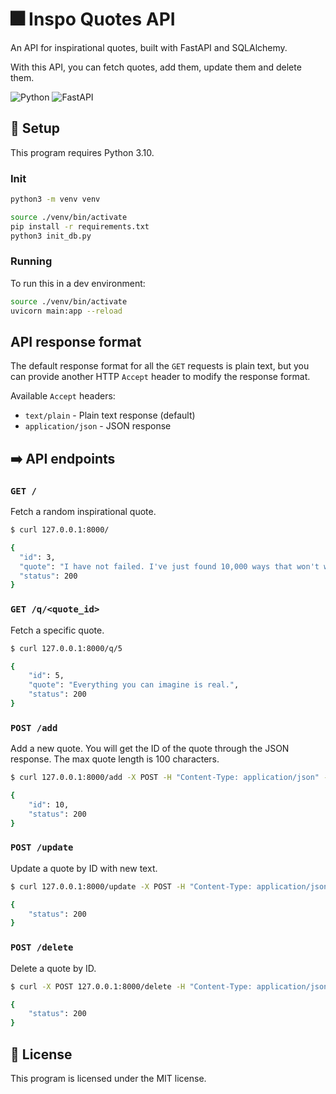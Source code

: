 # 🎆 Inspo Quotes API

An API for inspirational quotes, built with FastAPI and SQLAlchemy.

With this API, you can fetch quotes, add them, update them and delete them.

![Python](https://img.shields.io/badge/python-3670A0?style=for-the-badge&logo=python&logoColor=ffdd54) ![FastAPI](https://img.shields.io/badge/FastAPI-005571?style=for-the-badge&logo=fastapi)

## 🔨 Setup

This program requires Python 3.10.

### Init

```bash
python3 -m venv venv

source ./venv/bin/activate
pip install -r requirements.txt
python3 init_db.py
```

### Running

To run this in a dev environment:

```bash
source ./venv/bin/activate
uvicorn main:app --reload
```

## API response format

The default response format for all the `GET` requests is plain text, but you can provide another HTTP `Accept` header to modify the response format.

Available `Accept` headers:
- `text/plain` - Plain text response (default)
- `application/json` - JSON response

## ➡️ API endpoints

### `GET /`

Fetch a random inspirational quote.

```bash
$ curl 127.0.0.1:8000/

{
  "id": 3,
  "quote": "I have not failed. I've just found 10,000 ways that won't work.",
  "status": 200
}
```

### `GET /q/<quote_id>`

Fetch a specific quote.

```bash
$ curl 127.0.0.1:8000/q/5

{
    "id": 5,
    "quote": "Everything you can imagine is real.",
    "status": 200
}
```

### `POST /add`

Add a new quote. You will get the ID of the quote through the JSON response. The max quote length is 100 characters.

```bash
$ curl 127.0.0.1:8000/add -X POST -H "Content-Type: application/json" -d '{ "text": "You miss all the shots you don'\''t take." }'

{
    "id": 10,
    "status": 200
}
```

### `POST /update`

Update a quote by ID with new text.

```bash
$ curl 127.0.0.1:8000/update -X POST -H "Content-Type: application/json" -d '{ "id": 6, "text": "When you have a dream, you'\''ve got to grab it and never let go." }'

{
    "status": 200
}
```

### `POST /delete`

Delete a quote by ID.

```bash
$ curl -X POST 127.0.0.1:8000/delete -H "Content-Type: application/json" -d '{ "id": 7 }'

{
    "status": 200
}
```

## 📄 License

This program is licensed under the MIT license.
